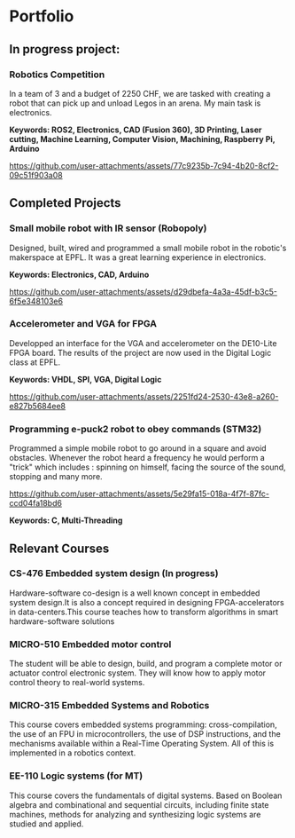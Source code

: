 # Portfolio

## In progress project:

### Robotics Competition
In a team of 3 and a budget of 2250 CHF, we are tasked with creating a robot that can pick up and unload Legos in an arena. My main task is electronics.

**Keywords: ROS2, Electronics, CAD (Fusion 360), 3D Printing, Laser cutting, Machine Learning, Computer Vision, Machining, Raspberry Pi, Arduino**

https://github.com/user-attachments/assets/77c9235b-7c94-4b20-8cf2-09c51f903a08

## Completed Projects

### Small mobile robot with IR sensor (Robopoly)

Designed, built, wired and programmed a small mobile robot in the robotic's makerspace at EPFL. It was a great learning experience in electronics.

**Keywords: Electronics, CAD, Arduino**


https://github.com/user-attachments/assets/d29dbefa-4a3a-45df-b3c5-6f5e348103e6


### Accelerometer and VGA for FPGA
Developped an interface for the VGA and accelerometer on the DE10-Lite FPGA board. The results of the project are now used in the Digital Logic class at EPFL.

**Keywords: VHDL, SPI, VGA, Digital Logic**

https://github.com/user-attachments/assets/2251fd24-2530-43e8-a260-e827b5684ee8

### Programming e-puck2 robot to obey commands (STM32)
Programmed a simple mobile robot to go around in a square and avoid obstacles. Whenever the robot heard a frequency he would perform a "trick" which includes : spinning on himself, facing the source of the sound, stopping and many more.


https://github.com/user-attachments/assets/5e29fa15-018a-4f7f-87fc-ccd04fa18bd6

**Keywords: C, Multi-Threading**

## Relevant Courses

### CS-476 Embedded system design (In progress)

 Hardware-software co-design is a well known concept in embedded system design.It is also a concept required in designing FPGA-accelerators in data-centers.This course teaches how to transform algorithms in smart hardware-software solutions

### MICRO-510 Embedded motor control

The student will be able to design, build, and program a complete motor or actuator control electronic system. They will know how to apply motor control theory to real-world systems.

###  MICRO-315 Embedded Systems and Robotics

This course covers embedded systems programming: cross-compilation, the use of an FPU in microcontrollers, the use of DSP instructions, and the mechanisms available within a Real-Time Operating System. All of this is implemented in a robotics context.

### EE-110 Logic systems (for MT)

This course covers the fundamentals of digital systems. Based on Boolean algebra and combinational and sequential circuits, including finite state machines, methods for analyzing and synthesizing logic systems are studied and applied.
